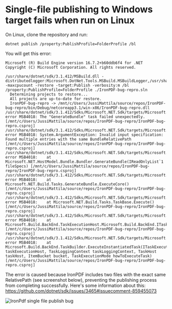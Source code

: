 # Single-file publishing to Windows target fails when run on Linux

On Linux, clone the repository and run:
```
dotnet publish /property:PublishProfile=FolderProfile /bl
```
You will get this error:
```
Microsoft (R) Build Engine version 16.7.2+b60ddb6f4 for .NET
Copyright (C) Microsoft Corporation. All rights reserved.

/usr/share/dotnet/sdk/3.1.412/MSBuild.dll -distributedlogger:Microsoft.DotNet.Tools.MSBuild.MSBuildLogger,/usr/share/dotnet/sdk/3.1.412/dotnet.dll*Microsoft.DotNet.Tools.MSBuild.MSBuildForwardingLogger,/usr/share/dotnet/sdk/3.1.412/dotnet.dll -maxcpucount -restore -target:Publish -verbosity:m /bl /property:PublishProfile=FolderProfile ./IronPDF-bug-repro.sln
  Determining projects to restore...
  All projects are up-to-date for restore.
  IronPDF-bug-repro -> /mnt/c/Users/JussiMattila/source/repos/IronPDF-bug-repro/bin/Debug/netcoreapp3.1/win-x86/IronPDF-bug-repro.dll
/usr/share/dotnet/sdk/3.1.412/Sdks/Microsoft.NET.Sdk/targets/Microsoft.NET.Publish.targets(881,5): error MSB4018: The "GenerateBundle" task failed unexpectedly. [/mnt/c/Users/JussiMattila/source/repos/IronPDF-bug-repro/IronPDF-bug-repro.csproj]
/usr/share/dotnet/sdk/3.1.412/Sdks/Microsoft.NET.Sdk/targets/Microsoft.NET.Publish.targets(881,5): error MSB4018: System.ArgumentException: Invalid input specification: Found multiple entries with the same BundleRelativePath [/mnt/c/Users/JussiMattila/source/repos/IronPDF-bug-repro/IronPDF-bug-repro.csproj]
/usr/share/dotnet/sdk/3.1.412/Sdks/Microsoft.NET.Sdk/targets/Microsoft.NET.Publish.targets(881,5): error MSB4018:    at Microsoft.NET.HostModel.Bundle.Bundler.GenerateBundle(IReadOnlyList`1 fileSpecs) [/mnt/c/Users/JussiMattila/source/repos/IronPDF-bug-repro/IronPDF-bug-repro.csproj]
/usr/share/dotnet/sdk/3.1.412/Sdks/Microsoft.NET.Sdk/targets/Microsoft.NET.Publish.targets(881,5): error MSB4018:    at Microsoft.NET.Build.Tasks.GenerateBundle.ExecuteCore() [/mnt/c/Users/JussiMattila/source/repos/IronPDF-bug-repro/IronPDF-bug-repro.csproj]
/usr/share/dotnet/sdk/3.1.412/Sdks/Microsoft.NET.Sdk/targets/Microsoft.NET.Publish.targets(881,5): error MSB4018:    at Microsoft.NET.Build.Tasks.TaskBase.Execute() [/mnt/c/Users/JussiMattila/source/repos/IronPDF-bug-repro/IronPDF-bug-repro.csproj]
/usr/share/dotnet/sdk/3.1.412/Sdks/Microsoft.NET.Sdk/targets/Microsoft.NET.Publish.targets(881,5): error MSB4018:    at Microsoft.Build.BackEnd.TaskExecutionHost.Microsoft.Build.BackEnd.ITaskExecutionHost.Execute() [/mnt/c/Users/JussiMattila/source/repos/IronPDF-bug-repro/IronPDF-bug-repro.csproj]
/usr/share/dotnet/sdk/3.1.412/Sdks/Microsoft.NET.Sdk/targets/Microsoft.NET.Publish.targets(881,5): error MSB4018:    at Microsoft.Build.BackEnd.TaskBuilder.ExecuteInstantiatedTask(ITaskExecutionHost taskExecutionHost, TaskLoggingContext taskLoggingContext, TaskHost taskHost, ItemBucket bucket, TaskExecutionMode howToExecuteTask) [/mnt/c/Users/JussiMattila/source/repos/IronPDF-bug-repro/IronPDF-bug-repro.csproj]
```
The error is caused because IronPDF includes two files with the exact same RelativePath (see screenshot below), preventing the publishing process from completing successfully. Here's some information about this: https://github.com/dotnet/sdk/issues/3465#issuecomment-859455073 

![IronPdf single file publish bug](https://user-images.githubusercontent.com/8625258/131328586-da7b8dba-2aaa-417b-85d0-7351988b64b6.png)
